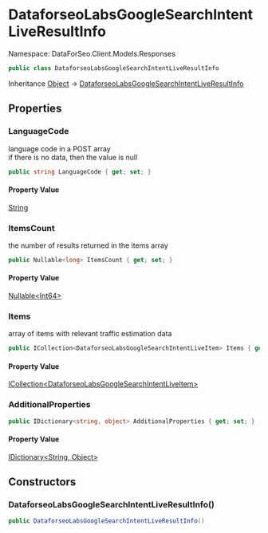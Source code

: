 # DataforseoLabsGoogleSearchIntentLiveResultInfo

Namespace: DataForSeo.Client.Models.Responses

```csharp
public class DataforseoLabsGoogleSearchIntentLiveResultInfo
```

Inheritance [Object](https://docs.microsoft.com/en-us/dotnet/api/system.object) → [DataforseoLabsGoogleSearchIntentLiveResultInfo](./dataforseo.client.models.responses.dataforseolabsgooglesearchintentliveresultinfo.md)

## Properties

### **LanguageCode**

language code in a POST array
 <br>if there is no data, then the value is null

```csharp
public string LanguageCode { get; set; }
```

#### Property Value

[String](https://docs.microsoft.com/en-us/dotnet/api/system.string)<br>

### **ItemsCount**

the number of results returned in the items array

```csharp
public Nullable<long> ItemsCount { get; set; }
```

#### Property Value

[Nullable&lt;Int64&gt;](https://docs.microsoft.com/en-us/dotnet/api/system.nullable-1)<br>

### **Items**

array of items with relevant traffic estimation data

```csharp
public ICollection<DataforseoLabsGoogleSearchIntentLiveItem> Items { get; set; }
```

#### Property Value

[ICollection&lt;DataforseoLabsGoogleSearchIntentLiveItem&gt;](./dataforseo.client.models.dataforseolabsgooglesearchintentliveitem.md)<br>

### **AdditionalProperties**

```csharp
public IDictionary<string, object> AdditionalProperties { get; set; }
```

#### Property Value

[IDictionary&lt;String, Object&gt;](https://docs.microsoft.com/en-us/dotnet/api/system.collections.generic.idictionary-2)<br>

## Constructors

### **DataforseoLabsGoogleSearchIntentLiveResultInfo()**

```csharp
public DataforseoLabsGoogleSearchIntentLiveResultInfo()
```
